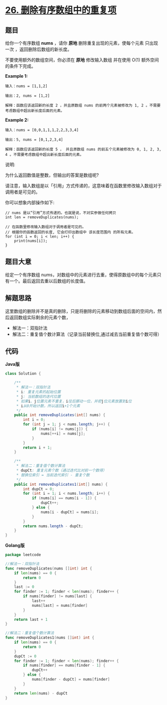 # [26. 删除有序数组中的重复项](https://leetcode-cn.com/problems/remove-duplicates-from-sorted-array/)

## 题目

给你一个有序数组 **nums** ，请你 **原地** 删除重复出现的元素，使每个元素 只出现一次 ，返回删除后数组的新长度。

不要使用额外的数组空间，你必须在 **原地** 修改输入数组 并在使用 O(1) 额外空间的条件下完成。

**Example 1:**

```
输入：nums = [1,1,2]

输出：2, nums = [1,2]

解释：函数应该返回新的长度 2 ，并且原数组 nums 的前两个元素被修改为 1, 2 。不需要考虑数组中超出新长度后面的元素。
```

**Example 2:**

```
输入：nums = [0,0,1,1,1,2,2,3,3,4]

输出：5, nums = [0,1,2,3,4]

解释：函数应该返回新的长度 5 ， 并且原数组 nums 的前五个元素被修改为 0, 1, 2, 3, 4 。不需要考虑数组中超出新长度后面的元素。
```

说明:

为什么返回数值是整数，但输出的答案是数组呢?

请注意，输入数组是以「引用」方式传递的，这意味着在函数里修改输入数组对于调用者是可见的。

你可以想象内部操作如下:

```
// nums 是以“引用”方式传递的。也就是说，不对实参做任何拷贝
int len = removeDuplicates(nums);

// 在函数里修改输入数组对于调用者是可见的。
// 根据你的函数返回的长度, 它会打印出数组中 该长度范围内 的所有元素。
for (int i = 0; i < len; i++) {
    print(nums[i]);
}
```

## 题目大意

给定一个有序数组 nums，对数组中的元素进行去重，使得原数组中的每个元素只有一个。最后返回去重以后数组的长度值。

## 解题思路


这里数组的删除并不是真的删除，只是将删除的元素移动到数组后面的空间内，然后返回数组实际剩余的元素个数，


- 解法一：双指针法  
- 解法二：重复值个数计算法（记录当前替换位,通过减去当前重复值个数可得）

## 代码


**Java版**

```java
class Solution {

    /**
     * 解法一：双指针法
     * i: 重复元素的起始位置
     * j: 当前数组的迭代位置
     * 如果i、j位置元素不重复，i往后挪动一位，并把j位元素放置到i位
     * i从0开始计数，所以返回i+1个元素
     */
    public int removeDuplicates(int[] nums) {
        int i = 0;
        for (int j = 1; j < nums.length; j++) {
            if (nums[i] != nums[j]) {
                nums[++i] = nums[j];
            }
        }
        return i + 1;
    }

    /**
     * 解法二：重复值个数计算法
     * dupCt: 重复元素个数（通过迭代比对前一个数得）
     * 替换位索引 = 当前迭代索引 - 重复个数
     */
    public int removeDuplicates1(int[] nums) {
        int dupCt = 0;
        for (int i = 1; i < nums.length; i++) {
            if (nums[i] == nums[i - 1]) {
                dupCt++;
            } else {
                nums[i - dupCt] = nums[i];
            }
        }
        return nums.length - dupCt;
    }    
}
```

**Golang版**

```go
package leetcode

//解法一：双指针法
func removeDuplicates(nums []int) int {
	if len(nums) == 0 {
		return 0
	}
	last := 0
	for finder := 1; finder < len(nums); finder++ {
		if nums[finder] != nums[last] {
			last++
			nums[last] = nums[finder]
		}
	}
	return last + 1
}

//解法二：重复值个数计算法
func removeDuplicates1(nums []int) int {
	if len(nums) == 0 {
		return 0
	}
	dupCt := 0
	for finder := 1; finder < len(nums); finder++ {
		if nums[finder] == nums[finder - 1] {
			dupCt++
		} else {
			nums[finder - dupCt] = nums[finder]
		}
	}
	return len(nums) - dupCt
}
```